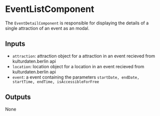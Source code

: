 # EventListComponent

The `EventDetailComponent` is responsible for displaying the details of a single attraction of an event as an modal.

## Inputs
- `attraction`: attraction object for a attraction in an event recieved from kulturdaten.berlin api
- `location`: location object for a location in an event recieved from kulturdaten.berlin api
- `event`: a event containing the parameters `startDate, endDate, startTime, endTime, isAccessibleForFree`

## Outputs
None
